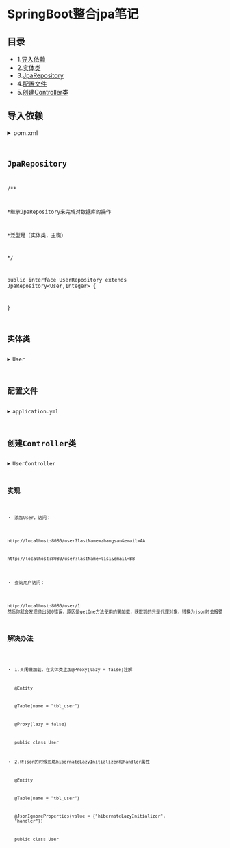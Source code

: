 # SpringBoot整合jpa笔记

## 目录
  * 1.[导入依赖](#导入依赖)
  * 2.[实体类](#实体类)
  * 3.[JpaRepository](#JpaRepository)
  * 4.[配置文件](#配置文件)
  * 5.[创建Controller类](#创建Controller类)
  
  

## 导入依赖

<details>
    <summary>pom.xml</summary>
    <pre><code>
    <dependencies>
        <dependency>
          <groupId>org.springframework.boot</groupId>
          <artifactId>spring-boot-starter-web</artifactId>
        </dependency>

        <dependency>
          <groupId>org.springframework.boot</groupId>
          <artifactId>spring-boot-starter-test</artifactId>
          <scope>test</scope>
          <exclusions>
            <exclusion>
              <groupId>org.junit.vintage</groupId>
              <artifactId>junit-vintage-engine</artifactId>
            </exclusion>
          </exclusions>
        </dependency>
        <!--整合jpa导入的依赖-->
        <dependency>
          <groupId>org.springframework.boot</groupId>
          <artifactId>spring-boot-starter-data-jpa</artifactId>
        </dependency>
        <dependency>
          <groupId>mysql</groupId>
          <artifactId>mysql-connector-java</artifactId>
          <scope>runtime</scope>
        </dependency>
        <dependency>
          <groupId>org.springframework.boot</groupId>
          <artifactId>spring-boot-starter-thymeleaf</artifactId>
        </dependency>
      </dependencies>
    </code></pre>
</details>



## JpaRepository


/**

*继承JpaRepository来完成对数据库的操作

*泛型是（实体类，主键）

*/

public interface UserRepository extends JpaRepository<User,Integer>
{

}
      



## 实体类

<details>
    <summary>User</summary>
    <pre><code>
@Entity     //使用JPA注解配置映射关系，告诉JPA这是一个实体类（和数据表映射的类）
@Table(name = "tal_user")       //给表命名，不加这个注解的话，默认的表名就是类名的首字母小写
@Proxy(lazy = false)            //关闭懒加载,getOne方法使用的懒加载，获取到的只是代理对象，转换为json时会报错
public class User {
    @Id     //表示这是一个主键
    @GeneratedValue(strategy = GenerationType.IDENTITY)     //自增主键
    private Integer id;
    @Column(name = "last_name",length = 50)     //这是和数据表对应的一个类，给他定义列名和长度
    private String lastName;
    @Column     //省略就默认是属性名
    private String email;

    public Integer getId() {
        return id;
    }

    public void setId(Integer id) {
        this.id = id;
    }

    public String getLastName() {
        return lastName;
    }

    public void setLastName(String lastName) {
        this.lastName = lastName;
    }

    public String getEmail() {
        return email;
    }

    public void setEmail(String email) {
        this.email = email;
    }
}
    </code></pre>
</details>





## 配置文件

<details>
    <summary>application.yml</summary>
    <pre><code>
    spring:
      datasource:
        username: root
        password: 数据库密码
        url: jdbc:mysql://localhost:3306/jpa?serverTimezone=UTC
        driver-class-name: com.mysql.cj.jdbc.Driver
      jpa:
        hibernate:
          ddl-auto: update
        show-sql: true
    </code></pre>
</details>





## 创建Controller类

<details>
    <summary>UserController</summary>
    <pre><code>
    @RestController
    public class UserController {

        @Autowired
        UserRepository userRepository;

        @GetMapping("/user/{id}")
        public User getUserById(@PathVariable("id") Integer id){
            User user= userRepository.getOne(id);       //getOne方法使用的懒加载，获取到的只是代理对象，转换为json时会报错
            return user;
        }

        @GetMapping("/user")
        public User insertUser(User user){
            User save = userRepository.save(user);      //插入一条数据
            return save;
        }
    }
    </code></pre>
</details>




## 实现

* 添加User，访问：

http://localhost:8080/user?lastName=zhangsan&email=AA

http://localhost:8080/user?lastName=lisi&email=BB

* 查询用户访问：

http://localhost:8080/user/1
然后你就会发现抛出500错误，原因是getOne方法使用的懒加载，获取到的只是代理对象，转换为json时会报错




## 解决办法

* 1.关闭懒加载，在实体类上加@Proxy(lazy = false)注解


   @Entity
   
   @Table(name = "tbl_user")
   
   @Proxy(lazy = false)
   
   public class User
   
  
* 2.转json的时候忽略hibernateLazyInitializer和handler属性

    @Entity
    
    @Table(name = "tbl_user")
    
    @JsonIgnoreProperties(value = {"hibernateLazyInitializer", "handler"})
    
    public class User 
    
